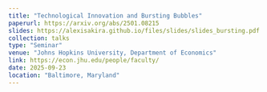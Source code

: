 ```yaml
---
title: "Technological Innovation and Bursting Bubbles"
paperurl: https://arxiv.org/abs/2501.08215
slides: https://alexisakira.github.io/files/slides/slides_bursting.pdf
collection: talks
type: "Seminar"
venue: "Johns Hopkins University, Department of Economics"
link: https://econ.jhu.edu/people/faculty/
date: 2025-09-23
location: "Baltimore, Maryland"
---
```

